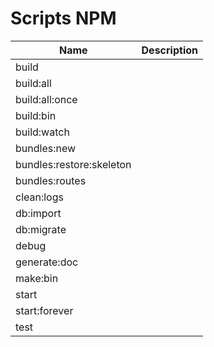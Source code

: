 # Scripts NPM

| Name | Description|
|------|------------|
| build ||
| build:all ||
| build:all:once ||
| build:bin ||
| build:watch ||
| bundles:new ||
| bundles:restore:skeleton ||
| bundles:routes ||
| clean:logs ||
| db:import ||
| db:migrate ||
| debug ||
| generate:doc ||
| make:bin ||
| start ||
| start:forever ||
| test ||
